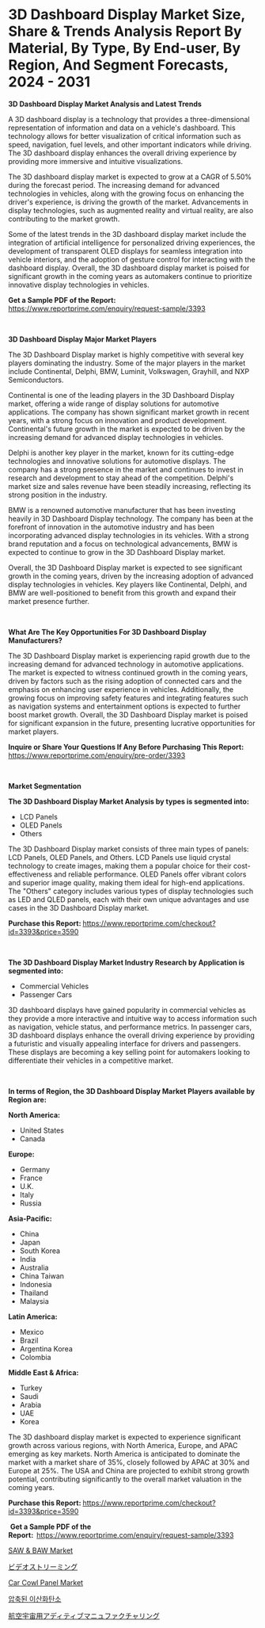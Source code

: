 <p><h1>3D Dashboard Display Market Size, Share & Trends Analysis Report By Material, By Type, By End-user, By Region, And Segment Forecasts, 2024 - 2031</h1></p><p><strong>3D Dashboard Display Market Analysis and Latest Trends</strong></p>
<p><p>A 3D dashboard display is a technology that provides a three-dimensional representation of information and data on a vehicle's dashboard. This technology allows for better visualization of critical information such as speed, navigation, fuel levels, and other important indicators while driving. The 3D dashboard display enhances the overall driving experience by providing more immersive and intuitive visualizations.</p><p>The 3D dashboard display market is expected to grow at a CAGR of 5.50% during the forecast period. The increasing demand for advanced technologies in vehicles, along with the growing focus on enhancing the driver's experience, is driving the growth of the market. Advancements in display technologies, such as augmented reality and virtual reality, are also contributing to the market growth.</p><p>Some of the latest trends in the 3D dashboard display market include the integration of artificial intelligence for personalized driving experiences, the development of transparent OLED displays for seamless integration into vehicle interiors, and the adoption of gesture control for interacting with the dashboard display. Overall, the 3D dashboard display market is poised for significant growth in the coming years as automakers continue to prioritize innovative display technologies in vehicles.</p></p>
<p><strong>Get a Sample PDF of the Report:&nbsp;</strong> <a href="https://www.reportprime.com/enquiry/request-sample/3393">https://www.reportprime.com/enquiry/request-sample/3393</a></p>
<p>&nbsp;</p>
<p><strong>3D Dashboard Display Major Market Players</strong></p>
<p><p>The 3D Dashboard Display market is highly competitive with several key players dominating the industry. Some of the major players in the market include Continental, Delphi, BMW, Luminit, Volkswagen, Grayhill, and NXP Semiconductors. </p><p>Continental is one of the leading players in the 3D Dashboard Display market, offering a wide range of display solutions for automotive applications. The company has shown significant market growth in recent years, with a strong focus on innovation and product development. Continental's future growth in the market is expected to be driven by the increasing demand for advanced display technologies in vehicles.</p><p>Delphi is another key player in the market, known for its cutting-edge technologies and innovative solutions for automotive displays. The company has a strong presence in the market and continues to invest in research and development to stay ahead of the competition. Delphi's market size and sales revenue have been steadily increasing, reflecting its strong position in the industry.</p><p>BMW is a renowned automotive manufacturer that has been investing heavily in 3D Dashboard Display technology. The company has been at the forefront of innovation in the automotive industry and has been incorporating advanced display technologies in its vehicles. With a strong brand reputation and a focus on technological advancements, BMW is expected to continue to grow in the 3D Dashboard Display market.</p><p>Overall, the 3D Dashboard Display market is expected to see significant growth in the coming years, driven by the increasing adoption of advanced display technologies in vehicles. Key players like Continental, Delphi, and BMW are well-positioned to benefit from this growth and expand their market presence further.</p></p>
<p>&nbsp;</p>
<p><strong>What Are The Key Opportunities For 3D Dashboard Display Manufacturers?</strong></p>
<p><p>The 3D Dashboard Display market is experiencing rapid growth due to the increasing demand for advanced technology in automotive applications. The market is expected to witness continued growth in the coming years, driven by factors such as the rising adoption of connected cars and the emphasis on enhancing user experience in vehicles. Additionally, the growing focus on improving safety features and integrating features such as navigation systems and entertainment options is expected to further boost market growth. Overall, the 3D Dashboard Display market is poised for significant expansion in the future, presenting lucrative opportunities for market players.</p></p>
<p><strong>Inquire or Share Your Questions If Any Before Purchasing This Report:</strong> <a href="https://www.reportprime.com/enquiry/pre-order/3393">https://www.reportprime.com/enquiry/pre-order/3393</a></p>
<p>&nbsp;</p>
<p><strong>Market Segmentation</strong></p>
<p><strong>The 3D Dashboard Display Market Analysis by types is segmented into:</strong></p>
<p><ul><li>LCD Panels</li><li>OLED Panels</li><li>Others</li></ul></p>
<p><p>The 3D Dashboard Display market consists of three main types of panels: LCD Panels, OLED Panels, and Others. LCD Panels use liquid crystal technology to create images, making them a popular choice for their cost-effectiveness and reliable performance. OLED Panels offer vibrant colors and superior image quality, making them ideal for high-end applications. The "Others" category includes various types of display technologies such as LED and QLED panels, each with their own unique advantages and use cases in the 3D Dashboard Display market.</p></p>
<p><strong>Purchase this Report:&nbsp;</strong><a href="https://www.reportprime.com/checkout?id=3393&price=3590">https://www.reportprime.com/checkout?id=3393&price=3590</a></p>
<p>&nbsp;</p>
<p><strong>The 3D Dashboard Display Market Industry Research by Application is segmented into:</strong></p>
<p><ul><li>Commercial Vehicles</li><li>Passenger Cars</li></ul></p>
<p><p>3D dashboard displays have gained popularity in commercial vehicles as they provide a more interactive and intuitive way to access information such as navigation, vehicle status, and performance metrics. In passenger cars, 3D dashboard displays enhance the overall driving experience by providing a futuristic and visually appealing interface for drivers and passengers. These displays are becoming a key selling point for automakers looking to differentiate their vehicles in a competitive market.</p></p>
<p>&nbsp;</p>
<p><strong>In terms of Region, the 3D Dashboard Display Market Players available by Region are:</strong></p>
<p>
    <p> <strong> North America: </strong>
        <ul>
            <li>United States</li>
            <li>Canada</li>
        </ul>
        </p> 
    <p> <strong> Europe: </strong>
        <ul>
            <li>Germany</li>
            <li>France</li>
            <li>U.K.</li>
            <li>Italy</li>
            <li>Russia</li>
        </ul>
        </p> 
    <p> <strong> Asia-Pacific: </strong>
        <ul>
            <li>China</li>
            <li>Japan</li>
            <li>South Korea</li>
            <li>India</li>
            <li>Australia</li>
            <li>China Taiwan</li>
            <li>Indonesia</li>
            <li>Thailand</li>
            <li>Malaysia</li>
        </ul>
        </p> 
    <p> <strong> Latin America: </strong>
        <ul>
            <li>Mexico</li>
            <li>Brazil</li>
            <li>Argentina Korea</li>
            <li>Colombia</li>
        </ul>
        </p> 
    <p> <strong> Middle East & Africa: </strong>
        <ul>
            <li>Turkey</li>
            <li>Saudi</li>
            <li>Arabia</li>
            <li>UAE</li>
            <li>Korea</li>
        </ul>
    </p>
    </p>
<p><p>The 3D dashboard display market is expected to experience significant growth across various regions, with North America, Europe, and APAC emerging as key markets. North America is anticipated to dominate the market with a market share of 35%, closely followed by APAC at 30% and Europe at 25%. The USA and China are projected to exhibit strong growth potential, contributing significantly to the overall market valuation in the coming years.</p></p>
<p><strong>Purchase this Report: </strong><a href="https://www.reportprime.com/checkout?id=3393&price=3590">https://www.reportprime.com/checkout?id=3393&price=3590</a></p>
<p>&nbsp;<strong>Get a Sample PDF of the Report:&nbsp;&nbsp;</strong><a href="https://www.reportprime.com/enquiry/request-sample/3393">https://www.reportprime.com/enquiry/request-sample/3393</a></p>
<p><strong></strong></p>
<p><p><a href="https://github.com/jhcraigie/Market-Research-Report-List-2/blob/main/saw-baw-market.md">SAW & BAW Market</a></p><p><a href="https://github.com/adcxff01450218/Market-Research-Report-List-1/blob/main/723847714064.md">ビデオストリーミング</a></p><p><a href="https://issuu.com/reportprime-2/docs/car-cowl-panel-market-size-2030.pptx">Car Cowl Panel Market</a></p><p><a href="https://github.com/trmesnao7959541/Market-Research-Report-List-1/blob/main/181996513111.md">압축된 이산화탄소</a></p><p><a href="https://github.com/xnljig2898992/Market-Research-Report-List-1/blob/main/867556614063.md">航空宇宙用アディティブマニュファクチャリング</a></p></p>